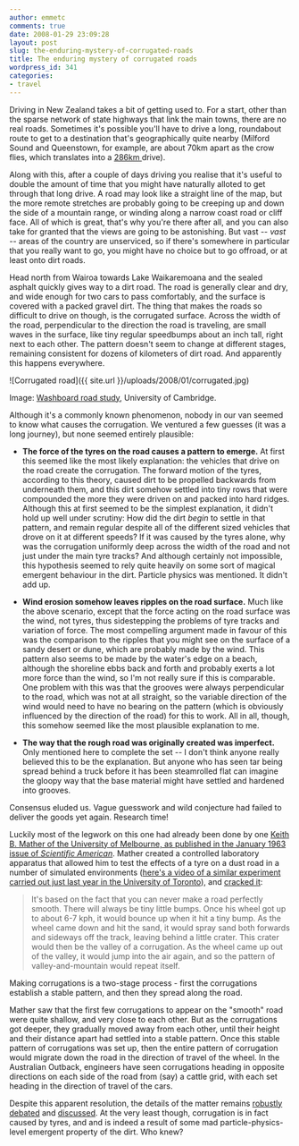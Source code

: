 ```yaml
---
author: emmetc
comments: true
date: 2008-01-29 23:09:28
layout: post
slug: the-enduring-mystery-of-corrugated-roads
title: The enduring mystery of corrugated roads
wordpress_id: 341
categories:
- travel
---
```


Driving in New Zealand takes a bit of getting used to. For a start, other than the sparse network of state highways that link the main towns, there are no real roads. Sometimes it's possible you'll have to drive a long, roundabout route to get to a destination that's geographically quite nearby (Milford Sound and Queenstown, for example, are about 70km apart as the crow flies, which translates into a [286km ](http://maps.google.com/maps?saddr=Queenstown,+Otago,+New+Zealand&geocode=&dirflg=&daddr=Milford+Sound&f=d&sll=-45.030833,168.662109&sspn=1.213196,3.010254&ie=UTF8&ll=-45.166547,168.475342&spn=2.420676,6.020508&z=8&om=0)drive).

Along with this, after a couple of days driving you realise that it's useful to double the amount of time that you might have naturally alloted to get through that long drive. A road may look like a straight line of the map, but the more remote stretches are probably going to be creeping up and down the side of a mountain range, or winding along a narrow coast road or cliff face. All of which is great, that's why you're there after all, and you can also take for granted that the views are going to be astonishing. But vast -- _vast_ -- areas of the country are unserviced, so if there's somewhere in particular that you really want to go, you might have no choice but to go offroad, or at least onto dirt roads.

Head north from Wairoa towards Lake Waikaremoana and the sealed asphalt quickly gives way to a dirt road. The road is generally clear and dry, and wide enough for two cars to pass comfortably, and the surface is covered with a packed gravel dirt. The thing that makes the roads so difficult to drive on though, is the corrugated surface. Across the width of the road, perpendicular to the direction the road is traveling, are small waves in the surface, like tiny regular speedbumps about an inch tall, right next to each other. The pattern doesn't seem to change at different stages, remaining consistent for dozens of kilometers of dirt road. And apparently this happens everywhere.

![Corrugated road]({{ site.url }}/uploads/2008/01/corrugated.jpg)

Image: [Washboard road study](http://perso.ens-lyon.fr/nicolas.taberlet/washboard/), University of Cambridge.

Although it's a commonly known phenomenon, nobody in our van seemed to know what causes the corrugation. We ventured a few guesses (it was a long journey), but none seemed entirely plausible:



  * **The force of the tyres on the road causes a pattern to emerge.** At first this seemed like the most likely explanation: the vehicles that drive on the road create the corrugation. The forward motion of the tyres, according to this theory, caused dirt to be propelled backwards from underneath them, and this dirt somehow settled into tiny rows that were compounded the more they were driven on and packed into hard ridges. Although this at first seemed to be the simplest explanation, it didn't hold up well under scrutiny: How did the dirt _begin_ to settle in that pattern, and remain regular despite all of the different sized vehicles that drove on it at different speeds? If it was caused by the tyres alone, why was the corrugation uniformly deep across the width of the road and not just under the main tyre tracks? And although certainly not impossible, this hypothesis seemed to rely quite heavily on some sort of magical emergent behaviour in the dirt. Particle physics was mentioned. It didn't add up.


  * **Wind erosion somehow leaves ripples on the road surface.** Much like the above scenario, except that the force acting on the road surface was the wind, not tyres, thus sidestepping the problems of tyre tracks and variation of force. The most compelling argument made in favour of this was the comparison to the ripples that you might see on the surface of a sandy desert or dune, which are probably made by the wind. This pattern also seems to be made by the water's edge on a beach, although the shoreline ebbs back and forth and probably exerts a lot more force than the wind, so I'm not really sure if this is comparable. One problem with this was that the grooves were always perpendicular to the road, which was not at all straight, so the variable direction of the wind would need to have no bearing on the pattern (which is obviously influenced by the direction of the road) for this to work. All in all, though, this somehow seemed like the most plausible explanation to me.


  * **The way that the rough road was originally created was imperfect.** Only mentioned here to complete the set -- I don't think anyone really believed this to be the explanation. But anyone who has seen tar being spread behind a truck before it has been steamrolled flat can imagine the gloopy way that the base material might have settled and hardened into grooves.


Consensus eluded us. Vague guesswork and wild conjecture had failed to deliver the goods yet again. Research time!

Luckily most of the legwork on this one had already been done by one [Keith B. Mather of the University of Melbourne, as published in the January 1963 issue of _Scientific American_](http://www.gi.alaska.edu/ScienceForum/ASF6/619.html). Mather created a controlled laboratory apparatus that allowed him to test the effects of a tyre on a dust road in a number of simulated environments ([here's a video of a similar experiment carried out just last year in the University of Toronto](http://www.physics.utoronto.ca/nonlinear/movies/washboard.html)), and [cracked it](http://www.abc.net.au/science/k2/trek/s315126.htm):



> It's based on the fact that you can never make a road perfectly smooth. There will always be tiny little bumps. Once his wheel got up to about 6-7 kph, it would bounce up when it hit a tiny bump. As the wheel came down and hit the sand, it would spray sand both forwards and sideways off the track, leaving behind a little crater. This crater would then be the valley of a corrugation. As the wheel came up out of the valley, it would jump into the air again, and so the pattern of valley-and-mountain would repeat itself.

Making corrugations is a two-stage process - first the corrugations establish a stable pattern, and then they spread along the road.

Mather saw that the first few corrugations to appear on the "smooth" road were quite shallow, and very close to each other. But as the corrugations got deeper, they gradually moved away from each other, until their height and their distance apart had settled into a stable pattern. Once this stable pattern of corrugations was set up, then the entire pattern of corrugation would migrate down the road in the direction of travel of the wheel. In the Australian Outback, engineers have seen corrugations heading in opposite directions on each side of the road from (say) a cattle grid, with each set heading in the direction of travel of the cars.



Despite this apparent resolution, the details of the matter remains [robustly debated](http://www.abc.net.au/science/k2/trek/s315128.htm) and [discussed](http://answers.google.com/answers/threadview?id=435184). At the very least though, corrugation is in fact caused by tyres, and and is indeed a result of some mad particle-physics-level emergent property of the dirt. Who knew?

